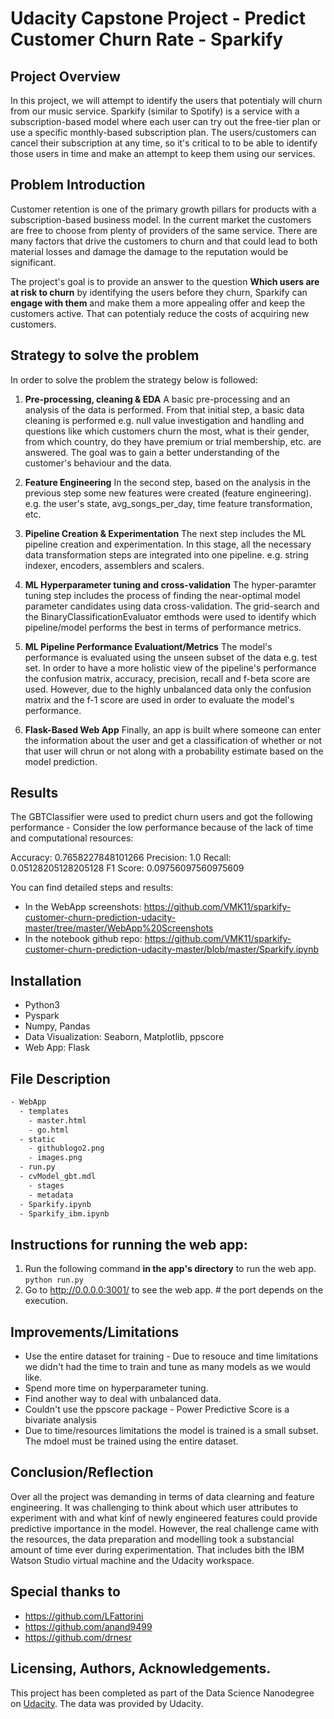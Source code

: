 # Udacity Capstone Project - Predict Customer Churn Rate - Sparkify

## Project Overview

In this project, we will attempt to identify the users that potentialy will churn from our music service. Sparkify (similar to Spotify) is a service with a subscription-based model where each user can try out the free-tier plan or use a specific monthly-based subscription plan. The users/customers can cancel their subscription at any time, so it's critical to to be able to identify those users in time and make an attempt to keep them using our services.

## Problem Introduction

Customer retention is one of the primary growth pillars for products with a subscription-based business model. In the current market the customers are free to choose from plenty of providers of the same service. There are many factors that drive the customers to churn and that could lead to both material losses and damage the damage to the  reputation would be significant.

The project's goal is to provide an answer to the question **Which users are at risk to churn** by identifying the users before they churn, Sparkify can **engage with them** and make them a more appealing offer and keep the customers active. That can potentialy reduce the costs of acquiring new customers.


## Strategy to solve the problem

In order to solve the problem the strategy below is followed:

1. **Pre-processing, cleaning & EDA** 
A basic pre-processing and an analysis of the data is performed. From that initial step, a basic data cleaning is performed e.g.  null value investigation and handling and questions like which customers churn the most, what is their gender, from which country, do they have premium or trial membership, etc. are answered. The goal was to gain a better understanding of the customer's behaviour and the data.

2. **Feature Engineering** 
In the second step, based on the analysis in the previous step some new features were created (feature engineering). e.g. the user's state, avg_songs_per_day, time feature transformation, etc.

3. **Pipeline Creation & Experimentation** 
The next step includes the ML pipeline creation and experimentation. In this stage, all the necessary data transformation steps are integrated into one pipeline. e.g. string indexer, encoders, assemblers and scalers. 

3. **ML Hyperparameter tuning and cross-validation** 
The hyper-paramter tuning step includes the process of finding the near-optimal model parameter candidates using data cross-validation. The grid-search and the BinaryClassificationEvaluator emthods were used to identify which pipeline/model performs the best in terms of performance metrics. 

4. **ML Pipeline Performance Evaluationt/Metrics**
The model's performance is evaluated using the unseen subset of the data e.g. test set. In order to have a more holistic view of the pipeline's performance the confusion matrix, accuracy, precision, recall and f-beta score are used. However, due to the highly unbalanced data only the confusion matrix and the f-1 score are used in order to evaluate the model's performance.

5. **Flask-Based Web App** 
Finally, an app is built where someone can enter the information about the user and get a classification of whether or not that user will chrun or not along with a probability estimate based on the model prediction.

## Results
The GBTClassifier were used to predict churn users and got the following performance - Consider the low performance because of the lack of time and computational resources:

Accuracy: 0.7658227848101266
Precision: 1.0
Recall: 0.05128205128205128
F1 Score: 0.09756097560975609

You can find detailed steps and results:
- In the WebApp screenshots:    https://github.com/VMK11/sparkify-customer-churn-prediction-udacity-master/tree/master/WebApp%20Screenshots
- In the notebook github repo:  https://github.com/VMK11/sparkify-customer-churn-prediction-udacity-master/blob/master/Sparkify.ipynb

## Installation

* Python3
* Pyspark
* Numpy, Pandas
* Data Visualization: Seaborn, Matplotlib, ppscore
* Web App: Flask 

## File Description

```bash
- WebApp
  - templates
    - master.html 
    - go.html 
  - static
    - githublogo2.png  
    - images.png 
  - run.py  
  - cvModel_gbt.mdl 
    - stages
    - metadata
  - Sparkify.ipynb 
  - Sparkify_ibm.ipynb
```
## Instructions for running the web app:

1. Run the following command **in the app's directory** to run the web app. `python run.py`
2. Go to http://0.0.0.0:3001/ to see the web app. # the port depends on the execution.

## Improvements/Limitations

- Use the entire dataset for training - Due to resouce and time limitations we didn't had the time to train and tune as many models as we would like.
- Spend more time on hyperparameter tuning.
- Find another way to deal with unbalanced data.
- Couldn't use the ppscore package - Power Predictive Score is a bivariate analysis
- Due to time/resources limitations the model is trained is a small subset. The mdoel must be trained using the entire dataset.

## Conclusion/Reflection
Over all the project was demanding in terms of data clearning and feature engineering. It was challenging to think about which user attributes to experiment with and what kinf of newly engineered features could provide predictive importance in the model. However, the real challenge came with the resources, the data preparation and modelling took a substancial amount of time ever during experimentation. That includes bith the IBM Watson Studio virtual machine and the Udacity workspace.

## Special thanks to

- https://github.com/LFattorini
- https://github.com/anand9499
- https://github.com/drnesr

## Licensing, Authors, Acknowledgements.

This project has been completed as part of the Data Science Nanodegree on [Udacity](www.udacity.com). The data was provided by Udacity.
